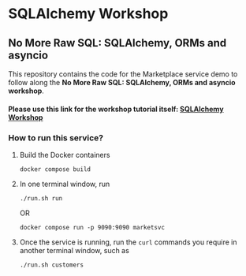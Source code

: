 # SQLAlchemy Workshop

## No More Raw SQL: SQLAlchemy, ORMs and asyncio

This repository contains the code for the Marketplace service demo to follow along the **No More Raw SQL: SQLAlchemy, ORMs and asyncio workshop**. 

#### Please use this link for the workshop tutorial itself: [SQLAlchemy Workshop](https://aelsayed95.github.io/sqlalchemy-wkshop/)

### How to run this service?

1. Build the Docker containers
    ```console
    docker compose build
    ```

2. In one terminal window, run
    ```console
    ./run.sh run
    ```
    OR
    ```console
    docker compose run -p 9090:9090 marketsvc
    ```

3. Once the service is running, run the `curl` commands you require in another terminal window, such as
    ```console
    ./run.sh customers
    ```
